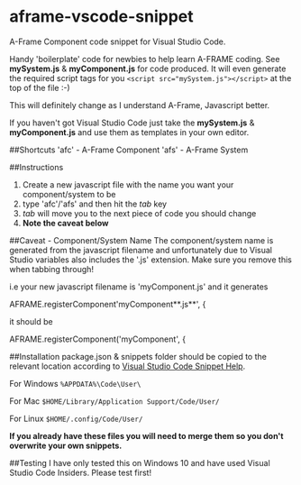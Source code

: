 # aframe-vscode-snippet
A-Frame Component code snippet for Visual Studio Code.

Handy 'boilerplate' code for newbies to help learn A-FRAME coding. See **mySystem.js** & **myComponent.js** for code produced. It will even generate the required script tags for you `<script src="mySystem.js"></script>` at the top of the file :-)

This will definitely change as I understand A-Frame, Javascript better.

If you haven't got Visual Studio Code just take the **mySystem.js** & **myComponent.js** and use them as templates in your own editor.

##Shortcuts
'afc' - A-Frame Component
'afs' - A-Frame System

##Instructions
1. Create a new javascript file with the name you want your component/system to be
2. type 'afc'/'afs' and then hit the _tab_ key
3. _tab_ will move you to the next piece of code you should change
4. **Note the caveat below**

##Caveat - Component/System Name
The component/system name is generated from the javascript filename and unfortunately due to Visual Studio variables also includes the '.js' extension. Make sure you remove this when tabbing through!

i.e your new javascript filename is 'myComponent.js' and it generates

AFRAME.registerComponent'myComponent**.js**', {

it should be

AFRAME.registerComponent('myComponent', {

##Installation
package.json & snippets folder should be copied to the relevant location according to [Visual Studio Code Snippet Help](https://code.visualstudio.com/Docs/customization/userdefinedsnippets#_sharing-your-snippets-in-the-marketplace).

For Windows `%APPDATA%\Code\User\`

For Mac `$HOME/Library/Application Support/Code/User/`

For Linux `$HOME/.config/Code/User/`

**If you already have these files you will need to merge them so you don't overwrite your own snippets.**

##Testing
I have only tested this on Windows 10 and have used Visual Studio Code Insiders. Please test first!
